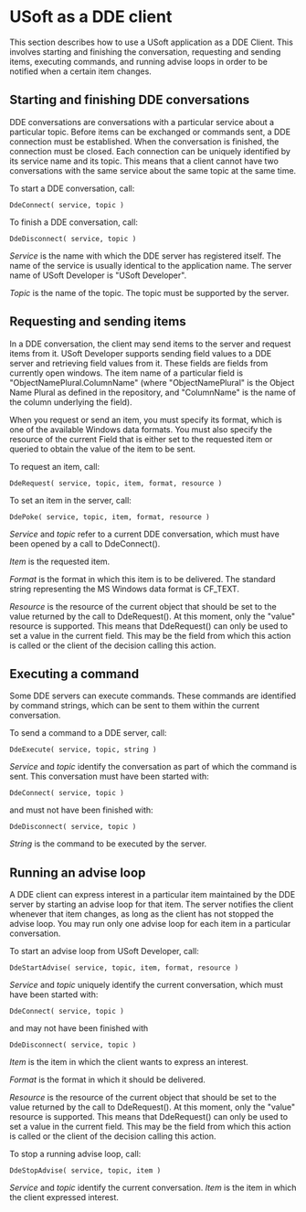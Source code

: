 # USoft as a DDE client

This section describes how to use a USoft application as a DDE Client. This involves starting and finishing the conversation, requesting and sending items, executing commands, and running advise loops in order to be notified when a certain item changes.

## Starting and finishing DDE conversations

DDE conversations are conversations with a particular service about a particular topic. Before items can be exchanged or commands sent, a DDE connection must be established. When the conversation is finished, the connection must be closed. Each connection can be uniquely identified by its service name and its topic. This means that a client cannot have two conversations with the same service about the same topic at the same time.

To start a DDE conversation, call:

```
DdeConnect( service, topic )
```

To finish a DDE conversation, call:

```
DdeDisconnect( service, topic )
```

*Service* is the name with which the DDE server has registered itself. The name of the service is usually identical to the application name. The server name of USoft Developer is "USoft Developer".

*Topic* is the name of the topic. The topic must be supported by the server.

## Requesting and sending items

In a DDE conversation, the client may send items to the server and request items from it. USoft Developer supports sending field values to a DDE server and retrieving field values from it. These fields are fields from currently open windows. The item name of a particular field is "ObjectNamePlural.ColumnName" (where "ObjectNamePlural" is the Object Name Plural as defined in the repository, and "ColumnName" is the name of the column underlying the field).

When you request or send an item, you must specify its format, which is one of the available Windows data formats. You must also specify the resource of the current Field that is either set to the requested item or queried to obtain the value of the item to be sent.

To request an item, call:

```
DdeRequest( service, topic, item, format, resource )
```

To set an item in the server, call:

```
DdePoke( service, topic, item, format, resource )
```

*Service* and *topic* refer to a current DDE conversation, which must have been opened by a call to DdeConnect().

*Item* is the requested item.

*Format* is the format in which this item is to be delivered. The standard string representing the MS Windows data format is CF_TEXT.

*Resource* is the resource of the current object that should be set to the value returned by the call to DdeRequest(). At this moment, only the "value" resource is supported. This means that DdeRequest() can only be used to set a value in the current field. This may be the field from which this action is called or the client of the decision calling this action.

## Executing a command

Some DDE servers can execute commands. These commands are identified by command strings, which can be sent to them within the current conversation.

To send a command to a DDE server, call:

```
DdeExecute( service, topic, string )
```

*Service* and *topic* identify the conversation as part of which the command is sent. This conversation must have been started with:

```
DdeConnect( service, topic )
```

and must not have been finished with:

```
DdeDisconnect( service, topic )
```

*String* is the command to be executed by the server.

## Running an advise loop

A DDE client can express interest in a particular item maintained by the DDE server by starting an advise loop for that item. The server notifies the client whenever that item changes, as long as the client has not stopped the advise loop. You may run only one advise loop for each item in a particular conversation.

To start an advise loop from USoft Developer, call:

```
DdeStartAdvise( service, topic, item, format, resource )
```

*Service* and *topic* uniquely identify the current conversation, which must have been started with:

```
DdeConnect( service, topic )
```

and may not have been finished with

```
DdeDisconnect( service, topic )
```

*Item* is the item in which the client wants to express an interest.

*Format* is the format in which it should be delivered.

*Resource* is the resource of the current object that should be set to the value returned by the call to DdeRequest(). At this moment, only the "value" resource is supported. This means that DdeRequest() can only be used to set a value in the current field. This may be the field from which this action is called or the client of the decision calling this action.

To stop a running advise loop, call:

```
DdeStopAdvise( service, topic, item )
```

*Service* and *topic* identify the current conversation. *Item* is the item in which the client expressed interest.